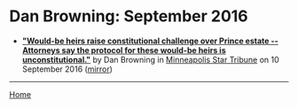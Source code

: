 # Dan Browning: September 2016

 - [**"Would-be heirs raise constitutional challenge over Prince estate -- Attorneys say the protocol for these would-be heirs is unconstitutional."**](http://www.startribune.com/constitutional-challenge-raised-in-prince-estate/392918011/) by Dan Browning in [Minneapolis Star Tribune](http://www.startribune.com/) on 10 September 2016 ([mirror](https://web.archive.org/web/*/http://www.startribune.com/constitutional-challenge-raised-in-prince-estate/392918011/))

----

[Home](./)
